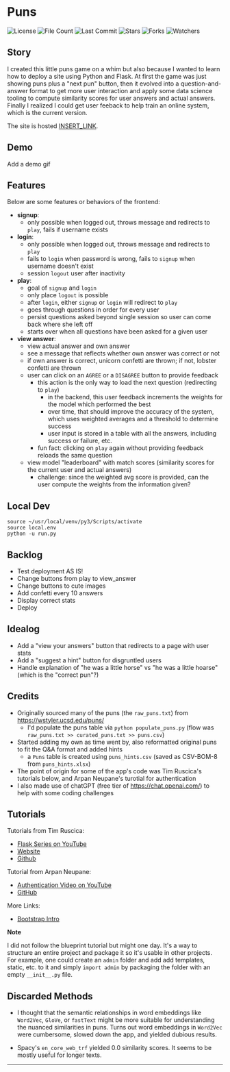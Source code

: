 # Puns

![License](https://img.shields.io/github/license/BigBangData/Puns)
![File Count](https://img.shields.io/github/directory-file-count/BigBangData/Puns)
![Last Commit](https://img.shields.io/github/last-commit/BigBangData/Puns?color=blueviolet)
![Stars](https://img.shields.io/github/stars/BigBangData/Puns?style=social)
![Forks](https://img.shields.io/github/forks/BigBangData/Puns?style=social)
![Watchers](https://img.shields.io/github/watchers/BigBangData/Puns?style=social)

## Story

I created this little puns game on a whim but also because I wanted to learn how to deploy a site using Python and Flask. At first the game was just showing puns plus a "next pun" button, then it evolved into a question-and-answer format to get more user interaction and apply some data science tooling to compute similarity scores for user answers and actual answers. Finally I realized I could get user feeback to help train an online system, which is the current version.

The site is hosted [INSERT_LINK](INSERT_LINK).

## Demo

Add a demo gif

## Features

Below are some features or behaviors of the frontend:

- __signup__: 
  + only possible when logged out, throws message and redirects to `play`, fails if username exists
- __login__: 
  + only possible when logged out, throws message and redirects to `play`
  + fails to `login` when password is wrong, fails to `signup` when username doesn't exist
  + session `logout` user after inactivity
- __play__: 
  + goal of `signup` and `login`
  + only place `logout` is possible
  + after `login`, either `signup` or `login` will redirect to `play`
  + goes through questions in order for every user
  + persist questions asked beyond single session so user can come back where she left off
  + starts over when all questions have been asked for a given user
- __view answer__:
  + view actual answer and own answer
  + see a message that reflects whether own answer was correct or not
  + if own answer is correct, unicorn confetti are thrown; if not, lobster confetti are thrown
  + user can click on an `AGREE` or a `DISAGREE` button to provide feedback
    - this action is the only way to load the next question (redirecting to `play`)
      + in the backend, this user feedback increments the weights for the model which performed the best
      + over time, that should improve the accuracy of the system, which uses weighted averages and a threshold to determine success
      + user input is stored in a table with all the answers, including success or failure, etc.
    - fun fact: clicking on `play` again without providing feedback reloads the same question
  + view model "leaderboard" with match scores (similarity scores for the current user and actual answers)
    - challenge: since the weighted avg score is provided, can the user compute the weights from the information given?


## Local Dev

```
source ~/usr/local/venv/py3/Scripts/activate
source local.env
python -u run.py
```

## Backlog

- Test deployment AS IS!
- Change buttons from play to view_answer
- Change buttons to cute images
- Add confetti every 10 answers
- Display correct stats
- Deploy

## Idealog

- Add a "view your answers" button that redirects to a page with user stats
- Add a "suggest a hint" button for disgruntled users
- Handle explanation of "he was a little horse" vs "he was a little hoarse" (which is the "correct pun"?)

## Credits

- Originally sourced many of the puns (the `raw_puns.txt`) from https://wstyler.ucsd.edu/puns/
  + I'd populate the puns table via `python populate_puns.py` (flow was `raw_puns.txt >> curated_puns.txt >> puns.csv`)
- Started adding my own as time went by, also reformatted original puns to fit the Q&A format and added hints
  + a `Puns` table is created using `puns_hints.csv` (saved as CSV-BOM-8 from `puns_hints.xlsx`)
- The point of origin for some of the app's code was Tim Ruscica's tutorials below, and Arpan Neupane's turotial for authentication
- I also made use of chatGPT (free tier of https://chat.openai.com/) to help with some coding challenges 

## Tutorials

Tutorials from Tim Ruscica: 
- [Flask Series on YouTube](https://www.youtube.com/@TechWithTim)
- [Website](https://www.techwithtim.net)
- [Github](https://github.com/techwithtim)

Tutorial from Arpan Neupane:
- [Authentication Video on YouTube](https://www.youtube.com/watch?v=71EU8gnZqZQ)
- [GitHub](https://github.com/arpanneupane19/Python-Flask-Authentication-Tutorial/blob/main/app.py)

More Links:
- [Bootstrap Intro](https://getbootstrap.com/docs/5.3/getting-started/introduction/)

__Note__

I did not follow the blueprint tutorial but might one day. It's a way to structure an entire project and package it so it's usable in other projects. For example, one could create an `admin` folder and add add templates, static, etc. to it and simply `import admin` by packaging the folder with an empty `__init__.py` file.

## Discarded Methods

- I thought that the semantic relationships in word embeddings like `Word2Vec`, `GloVe`, or `fastText` might be more suitable for understanding the nuanced similarities in puns. Turns out word embeddings in `Word2Vec` were cumbersome, slowed down the app, and yielded dubious results. 


- Spacy's `en_core_web_trf` yielded 0.0 similarity scores. It seems to be mostly useful for longer texts.


---